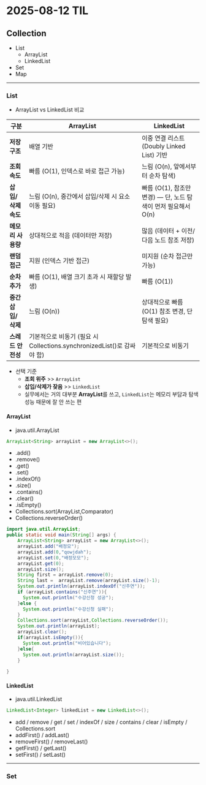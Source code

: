 # 2025-08-12 TIL

## Collection
- List
  - ArrayList
  - LinkedList
- Set
- Map

---

### List

- ArrayList vs LinkedList 비교

| 구분 | ArrayList | LinkedList |
|------|-----------|------------|
| **저장 구조** | 배열 기반 | 이중 연결 리스트(Doubly Linked List) 기반 |
| **조회 속도** | 빠름 (O(1), 인덱스로 바로 접근 가능) | 느림 (O(n), 앞에서부터 순차 탐색) |
| **삽입/삭제 속도** | 느림 (O(n), 중간에서 삽입/삭제 시 요소 이동 필요) | 빠름 (O(1), 참조만 변경) — 단, 노드 탐색이 먼저 필요해서 O(n) |
| **메모리 사용량** | 상대적으로 적음 (데이터만 저장) | 많음 (데이터 + 이전/다음 노드 참조 저장) |
| **랜덤 접근** | 지원 (인덱스 기반 접근) | 미지원 (순차 접근만 가능) |
| **순차 추가** | 빠름 (O(1), 배열 크기 초과 시 재할당 발생) | 빠름 (O(1)) |
| **중간 삽입/삭제** | 느림 (O(n)) | 상대적으로 빠름 (O(1) 참조 변경, 단 탐색 필요) |
| **스레드 안전성** | 기본적으로 비동기 (필요 시 Collections.synchronizedList()로 감싸야 함) | 기본적으로 비동기 |

- 선택 기준
  - **조회 위주** >> `ArrayList`
  - **삽입/삭제가 잦음** >> `LinkedList`
  - 실무에서는 거의 대부분 **ArrayList**를 쓰고, `LinkedList`는 메모리 부담과 탐색 성능 때문에 잘 안 쓰는 편

#### ArrayList
- java.util.ArrayList
```java
ArrayList<String> arrayList = new ArrayList<>();
```
- .add()
- .remove()
- .get()
- .set()
- .indexOf()
- .size()
- .contains()
- .clear()
- .isEmpty()
- Collections.sort(ArrayList,Comparator)
- Collections.reverseOrder()
```java
import java.util.ArrayList;
public static void main(String[] args) {
    ArrayList<String> arrayList = new ArrayList<>();
    arrayList.add("배정모");
    arrayList.add(0,"qowjdah");
    arrayList.set(0,"배정모모");
    arrayList.get(0);
    arrayList.size();
    String first = arrayList.remove(0);
    String last =  arrayList.remove(arrayList.size()-1);
    System.out.println(arrayList.indexOf("신주연"));
    if (arrayList.contains("신주연")){
      System.out.println("수강신청 성공");
    }else {
      System.out.println("수강신청 실패");
    }
    Collections.sort(arrayList,Collections.reverseOrder());
    System.out.println(arrayList);
    arrayList.clear();
    if(arrayList.isEmpty()){
      System.out.println("비어있습니다");
    }else{
      System.out.println(arrayList.size());
    }
    
}
```

#### LinkedList
- java.util.LinkedList
```java
LinkedList<Integer> linkedList = new LinkedList<>();
```
- add / remove / get / set / indexOf / size / contains / clear / isEmpty / Collections.sort
- addFirst() / addLast()
- removeFirst() / removeLast()
- getFirst() / getLast()
- setFirst() / setLast()

---

### Set